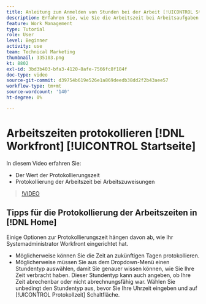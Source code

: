 ```yaml
---
title: Anleitung zum Anmelden von Stunden bei der Arbeit [!UICONTROL Startseite]
description: Erfahren Sie, wie Sie die Arbeitszeit bei Arbeitsaufgaben in [!DNL  Workfront]. Erfahren Sie, warum für Ihre Organisation möglicherweise eine Protokollierungszeit erforderlich ist.
feature: Work Management
type: Tutorial
role: User
level: Beginner
activity: use
team: Technical Marketing
thumbnail: 335103.png
kt: 8802
exl-id: 3bd3b403-bfa3-4120-8afe-7566fc8f184f
doc-type: video
source-git-commit: d39754b619e526e1a869deedb38dd2f2b43aee57
workflow-type: tm+mt
source-wordcount: '140'
ht-degree: 0%

---
```


# Arbeitszeiten protokollieren [!DNL Workfront] [!UICONTROL Startseite]

In diesem Video erfahren Sie:

* Der Wert der Protokollierungszeit
* Protokollierung der Arbeitszeit bei Arbeitszuweisungen

>[!VIDEO](https://video.tv.adobe.com/v/335103/?quality=12)

## Tipps für die Protokollierung der Arbeitszeiten in [!DNL Home]

Einige Optionen zur Protokollierungszeit hängen davon ab, wie Ihr Systemadministrator Workfront eingerichtet hat.

* Möglicherweise können Sie die Zeit an zukünftigen Tagen protokollieren.
* Möglicherweise müssen Sie aus dem Dropdown-Menü einen Stundentyp auswählen, damit Sie genauer wissen können, wie Sie Ihre Zeit verbracht haben. Dieser Stundentyp kann auch angeben, ob Ihre Zeit abrechenbar oder nicht abrechnungsfähig war. Wählen Sie unbedingt den Stundentyp aus, bevor Sie Ihre Uhrzeit eingeben und auf [!UICONTROL Protokollzeit] Schaltfläche.

<!---
learn more URLs
--->
